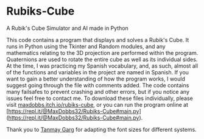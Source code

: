 # Rubiks-Cube
A Rubik's Cube Simulator and AI made in Python

This code contains a program that displays and solves a Rubik's Cube. It runs in Python using the Tkinter and Random modules, and any mathematics relating to the 3D projection are performed within the program. Quaternions are used to rotate the entire cube as well as its individual sides. At the time, I was practicing my Spanish vocabulary, and, as such, almost all of the functions and variables in the project are named in Spanish. If you want to gain a better understanding of how the program works, I would suggest going through the file with comments added. The code contains many failsafes to prevent crashing and other errors, but if you notice any issues feel free to contact me. To download these files individually, please visit [maxdobbs.itch.io/rubiks-cube](https://maxdobbs.itch.io/rubiks-cube), or you can run the program online at [https://repl.it/@MaxDobbs32/Rubiks-Cube#main.py] (https://repl.it/@MaxDobbs32/Rubiks-Cube#main.py).

Thank you to [Tanmay Garg](https://github.com/tanmay2004) for adapting the font sizes for different systems.
